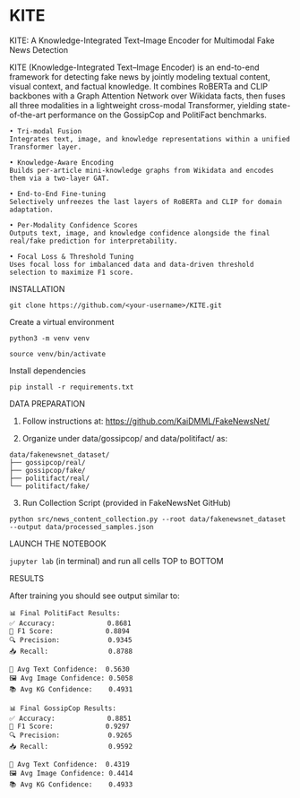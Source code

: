 # KITE
KITE: A Knowledge-Integrated Text–Image Encoder for Multimodal Fake News Detection

KITE (Knowledge-Integrated Text–Image Encoder) is an end-to-end framework for detecting fake news by jointly modeling textual content, visual context, and factual knowledge. It combines RoBERTa and CLIP backbones with a Graph Attention Network over Wikidata facts, then fuses all three modalities in a lightweight cross-modal Transformer, yielding state-of-the-art performance on the GossipCop and PolitiFact benchmarks.

	• Tri-modal Fusion
	Integrates text, image, and knowledge representations within a unified Transformer layer.

	• Knowledge-Aware Encoding
	Builds per-article mini-knowledge graphs from Wikidata and encodes them via a two-layer GAT.

	• End-to-End Fine-tuning
	Selectively unfreezes the last layers of RoBERTa and CLIP for domain adaptation.
 
	• Per-Modality Confidence Scores
	Outputs text, image, and knowledge confidence alongside the final real/fake prediction for interpretability.

	• Focal Loss & Threshold Tuning
	Uses focal loss for imbalanced data and data-driven threshold selection to maximize F1 score.

  
INSTALLATION

```git clone https://github.com/<your-username>/KITE.git```

Create a virtual environment

```python3 -m venv venv```

```source venv/bin/activate```

Install dependencies

```pip install -r requirements.txt```


    
DATA PREPARATION

1. Follow instructions at: https://github.com/KaiDMML/FakeNewsNet/

2. Organize under data/gossipcop/ and data/politifact/ as:
 ```  
data/fakenewsnet_dataset/
├── gossipcop/real/
├── gossipcop/fake/
├── politifact/real/
└── politifact/fake/
```
3. Run Collection Script (provided in FakeNewsNet GitHub)

```python src/news_content_collection.py --root data/fakenewsnet_dataset --output data/processed_samples.json```



LAUNCH THE NOTEBOOK



 ```jupyter lab``` (in terminal) and run all cells TOP to BOTTOM





RESULTS    
  
After training you should see output similar to: 

```
📊 Final PolitiFact Results:
✅ Accuracy:             0.8681
🎯 F1 Score:             0.8894
🔍 Precision:            0.9345
📥 Recall:               0.8788

📖 Avg Text Confidence:  0.5630
🖼️ Avg Image Confidence: 0.5058
📚 Avg KG Confidence:    0.4931

📊 Final GossipCop Results:
✅ Accuracy:             0.8851
🎯 F1 Score:             0.9297
🔍 Precision:            0.9265
📥 Recall:               0.9592

📖 Avg Text Confidence:  0.4319
🖼️ Avg Image Confidence: 0.4414
📚 Avg KG Confidence:    0.4933
```

